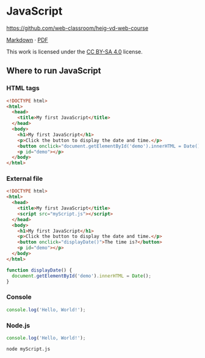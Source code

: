 [markdown]:
  https://github.com/web-classroom/heig-vd-web-course/blob/main/docs/03-javascript/COURSE_MATERIAL.md
[pdf]:
  https://web-classroom.github.io/heig-vd-web-course/docs/03-javascript/03-javascript-course-material.pdf
[license]:
  https://github.com/web-classroom/heig-vd-web-course/blob/main/LICENSE.md

# JavaScript

<https://github.com/web-classroom/heig-vd-web-course>

[Markdown][markdown] · [PDF][pdf]

This work is licensed under the [CC BY-SA 4.0][license] license.

## Where to run JavaScript

### HTML tags

```html
<!DOCTYPE html>
<html>
  <head>
    <title>My first JavaScript</title>
  </head>
  <body>
    <h1>My first JavaScript</h1>
    <p>Click the button to display the date and time.</p>
    <button onclick="document.getElementById('demo').innerHTML = Date()">The time is?</button>
    <p id="demo"></p>
  </body>
</html>
```

### External file

```html
<!DOCTYPE html>
<html>
  <head>
    <title>My first JavaScript</title>
    <script src="myScript.js"></script>
  </head>
  <body>
    <h1>My first JavaScript</h1>
    <p>Click the button to display the date and time.</p>
    <button onclick="displayDate()">The time is?</button>
    <p id="demo"></p>
  </body>
</html>
```

```javascript
function displayDate() {
  document.getElementById('demo').innerHTML = Date();
}
```

### Console

```javascript
console.log('Hello, World!');
```

### Node.js

```javascript title="myScript.js"
console.log('Hello, World!');
```

```bash
node myScript.js
```

